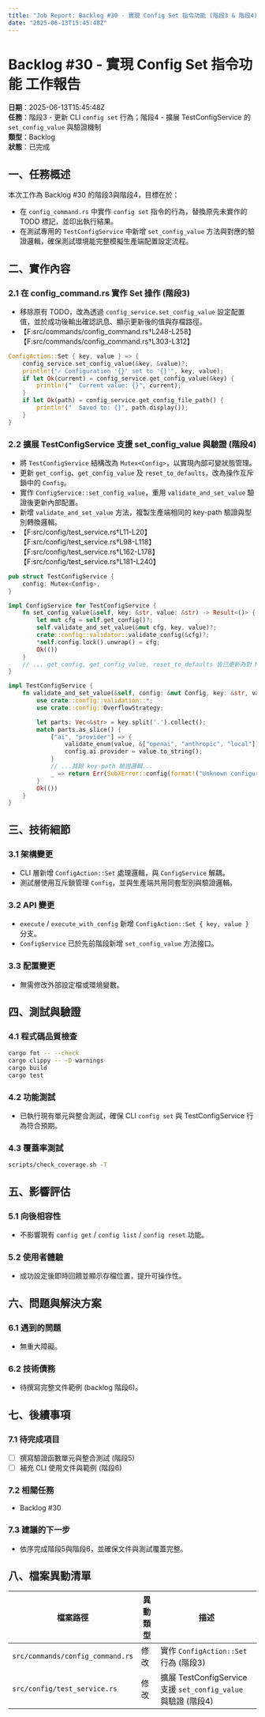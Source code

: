 ```yaml
---
title: "Job Report: Backlog #30 - 實現 Config Set 指令功能 (階段3 & 階段4)"
date: "2025-06-13T15:45:48Z"
---
```


# Backlog #30 - 實現 Config Set 指令功能 工作報告

**日期**：2025-06-13T15:45:48Z  
**任務**：階段3 - 更新 CLI `config set` 行為；階段4 - 擴展 TestConfigService 的 `set_config_value` 與驗證機制  
**類型**：Backlog  
**狀態**：已完成

## 一、任務概述

本次工作為 Backlog #30 的階段3與階段4，目標在於：
- 在 `config_command.rs` 中實作 `config set` 指令的行為，替換原先未實作的 TODO 標記，並印出執行結果。
- 在測試專用的 `TestConfigService` 中新增 `set_config_value` 方法與對應的驗證邏輯，確保測試環境能完整模擬生產端配置設定流程。

## 二、實作內容

### 2.1 在 config_command.rs 實作 Set 操作 (階段3)
- 移除原有 TODO，改為透過 `config_service.set_config_value` 設定配置值，並於成功後輸出確認訊息、顯示更新後的值與存檔路徑。
- 【F:src/commands/config_command.rs†L248-L258】【F:src/commands/config_command.rs†L303-L312】

```rust
ConfigAction::Set { key, value } => {
    config_service.set_config_value(&key, &value)?;
    println!("✓ Configuration '{}' set to '{}'", key, value);
    if let Ok(current) = config_service.get_config_value(&key) {
        println!("  Current value: {}", current);
    }
    if let Ok(path) = config_service.get_config_file_path() {
        println!("  Saved to: {}", path.display());
    }
}
```

### 2.2 擴展 TestConfigService 支援 set_config_value 與驗證 (階段4)
- 將 `TestConfigService` 結構改為 `Mutex<Config>`，以實現內部可變狀態管理。
- 更新 `get_config`、`get_config_value` 及 `reset_to_defaults`，改為操作互斥鎖中的 `Config`。
- 實作 `ConfigService::set_config_value`，重用 `validate_and_set_value` 驗證後更新內部配置。
- 新增 `validate_and_set_value` 方法，複製生產端相同的 key-path 驗證與型別轉換邏輯。
- 【F:src/config/test_service.rs†L11-L20】【F:src/config/test_service.rs†L98-L118】【F:src/config/test_service.rs†L162-L178】【F:src/config/test_service.rs†L181-L240】

```rust
pub struct TestConfigService {
    config: Mutex<Config>,
}

impl ConfigService for TestConfigService {
    fn set_config_value(&self, key: &str, value: &str) -> Result<()> {
        let mut cfg = self.get_config()?;
        self.validate_and_set_value(&mut cfg, key, value)?;
        crate::config::validator::validate_config(&cfg)?;
        *self.config.lock().unwrap() = cfg;
        Ok(())
    }
    // ... get_config, get_config_value, reset_to_defaults 皆已更新為對 Mutex 操作 ...
}

impl TestConfigService {
    fn validate_and_set_value(&self, config: &mut Config, key: &str, value: &str) -> Result<()> {
        use crate::config::validation::*;
        use crate::config::OverflowStrategy;

        let parts: Vec<&str> = key.split('.').collect();
        match parts.as_slice() {
            ["ai", "provider"] => {
                validate_enum(value, &["openai", "anthropic", "local"])?;
                config.ai.provider = value.to_string();
            }
            // ...其餘 key-path 驗證邏輯...
            _ => return Err(SubXError::config(format!("Unknown configuration key: {}", key))),
        }
        Ok(())
    }
}
```

## 三、技術細節

### 3.1 架構變更
- CLI 層新增 `ConfigAction::Set` 處理邏輯，與 `ConfigService` 解耦。
- 測試層使用互斥鎖管理 `Config`，並與生產端共用同套型別與驗證邏輯。

### 3.2 API 變更
- `execute` / `execute_with_config` 新增 `ConfigAction::Set { key, value }` 分支。
- `ConfigService` 已於先前階段新增 `set_config_value` 方法接口。

### 3.3 配置變更
- 無需修改外部設定檔或環境變數。

## 四、測試與驗證

### 4.1 程式碼品質檢查
```bash
cargo fmt -- --check
cargo clippy -- -D warnings
cargo build
cargo test
```

### 4.2 功能測試
- 已執行現有單元與整合測試，確保 CLI `config set` 與 TestConfigService 行為符合預期。

### 4.3 覆蓋率測試
```bash
scripts/check_coverage.sh -T
```

## 五、影響評估

### 5.1 向後相容性
- 不影響現有 `config get` / `config list` / `config reset` 功能。

### 5.2 使用者體驗
- 成功設定後即時回饋並顯示存檔位置，提升可操作性。

## 六、問題與解決方案

### 6.1 遇到的問題
- 無重大障礙。

### 6.2 技術債務
- 待撰寫完整文件範例 (backlog 階段6)。

## 七、後續事項

### 7.1 待完成項目
- [ ] 撰寫驗證函數單元與整合測試 (階段5)
- [ ] 補充 CLI 使用文件與範例 (階段6)

### 7.2 相關任務
- Backlog #30

### 7.3 建議的下一步
- 依序完成階段5與階段6，並確保文件與測試覆蓋完整。

## 八、檔案異動清單

| 檔案路徑                           | 異動類型 | 描述                                         |
|------------------------------------|----------|----------------------------------------------|
| `src/commands/config_command.rs`   | 修改     | 實作 `ConfigAction::Set` 行為 (階段3)        |
| `src/config/test_service.rs`       | 修改     | 擴展 TestConfigService 支援 `set_config_value` 與驗證 (階段4) |
